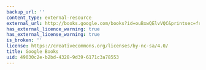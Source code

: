 ```yaml
---
backup_url: ''
content_type: external-resource
external_url: http://books.google.com/books?id=ouBxwQElvVQC&printsec=frontcover
has_external_licence_warning: true
has_external_license_warning: true
is_broken: ''
license: https://creativecommons.org/licenses/by-nc-sa/4.0/
title: Google Books
uid: 49030c2e-b2bd-4328-9d39-6171c3a78553
---
```

